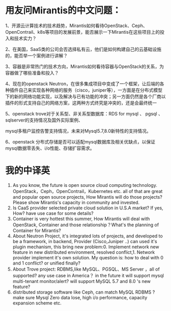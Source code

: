 
# 用友问Mirantis的中文问题：

1、开源云计算技术的技术趋势，Mirantis如何看待OpenStack、Ceph、OpenContrail、k8s等项目的发展前景，能否展示一下Mirantis在这些项目上的投入和技术实力？

2、在美国，SaaS类的公司会否选择私有云，他们是如何构建自己的云基础设施的，能否举一个案例进行讲解？

3、容器是非常热门的技术方向，Mirantis如何看待容器与OpenStack的关系，为容器做了哪些准备和投入？

4、现在的openstack Neutron，在很多集成项目中变成了一个框架，让后端的各种插件自己来实现各种网络的服务（cisco，juniper等），一方面是在分布式模型下的新的网络功能实现，以及解决与已有功能的冲突；另一方面仍然是各个厂商以插件的形式支持自己的网络方案，这两种方式终究是冲突的，还是会最终统一

5、openstack trove对于关系型、非关系型数据库：RDS for mysql 、 pgsql 、sqlserver的支持情况及国外实际案例、

mysql多租户监控告警支持情况，未来对Mysql5.7,8.0新特性的支持情况。

6、openstack 分布式存储是否可以适配mysql数据库及相关优缺点，以保证mysql数据零丢失、i/o性能、存储扩容需求。

# 我的中译英

1. As you know, the future is open source cloud computing technology. OpenStack，Ceph，OpenContrail，Kubernetes etc. all of that are great and popular open source projects, How Mirantis will do those projects? Please show Mirantis's capacity in community and invested.
2. Is CaaS provider selected private cloud solution in U.S.A market? If yes, How? have use case for some details?
3. Container is very hottest this summer, How Mirantis will deal with OpenStack, Container and those relationship？What's the planning of Container for Mirantis?
4. About Neutron Project, it's integrated lots of projects, and developed to be a framework, in backend, Provider (Cisco,Juniper ..) can used it's plugin mechanism, this bring new problem:0.  Implement network new feature in new distributed environment, resolved conflict,1. Network provider implement it's own solution. My question is: how to deal with 0 and 1 conflict? or unified finally?
5. About Trove project: RDBMS,like MySQL、PGSQL、MS Server ，all of supported? any use case in America？ in the future it will support mysql multi-tenant monitor/alert? will support MySQL  5.7 and 8.0 's new feature?
6. distributed storage software like Ceph, can match MySQL RDBMS ?make sure Mysql Zero data lose, high i/o performance, capacity expansion scheme etc.  

